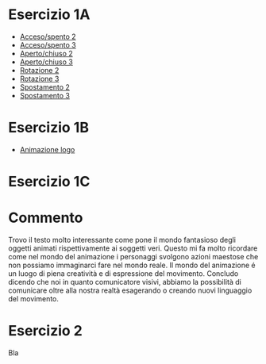 # Esercizio 1A

- [Acceso/spento 2](/Esercizio_1A/acceso_spento_2.html)
- [Acceso/spento 3](/Esercizio_1A/acceso_spento_3.html)
- [Aperto/chiuso 2](/Esercizio_1A/aperto_chiuso_2.html)
- [Aperto/chiuso 3](/Esercizio_1A/aperto_chiuso_3.html)
- [Rotazione 2](/Esercizio_1A/rotazione_2.html)
- [Rotazione 3](/Esercizio_1A/rotazione_3.html)
- [Spostamento 2](/Esercizio_1A/spostamento_2.html)
- [Spostamento 3](/Esercizio_1A/spostamento_3.html)


# Esercizio 1B
- [Animazione logo](/Esercizio_1B/index.html)


# Esercizio 1C

# Commento

Trovo il testo molto interessante come pone il mondo fantasioso degli oggetti animati rispettivamente ai soggetti veri. Questo mi fa molto ricordare come nel mondo del animazione i personaggi svolgono azioni maestose che non possiamo immaginarci fare nel mondo reale. Il mondo del animazione é un luogo di piena creatività e di espressione del movimento. Concludo dicendo che noi in quanto comunicatore visivi, abbiamo la possibilità di comunicare oltre alla nostra realtà esagerando o creando nuovi linguaggio del movimento.


# Esercizio 2
Bla







